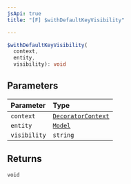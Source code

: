 ```yaml
---
jsApi: true
title: "[F] $withDefaultKeyVisibility"

---
```

```ts
$withDefaultKeyVisibility(
  context,
  entity,
  visibility): void
```

## Parameters

| Parameter | Type |
| :------ | :------ |
| `context` | [`DecoratorContext`](Interface.DecoratorContext.md) |
| `entity` | [`Model`](Interface.Model.md) |
| `visibility` | `string` |

## Returns

`void`
